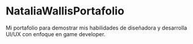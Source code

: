 # NataliaWallisPortafolio
Mi portafolio para demostrar mis habilidades de diseñadora y desarrolla UI/UX con enfoque en game developer.
